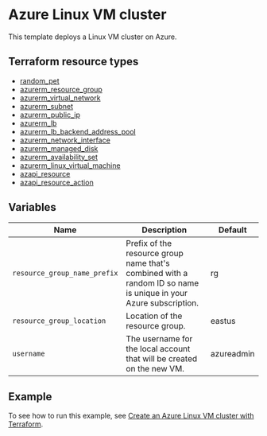 # Azure Linux VM cluster

This template deploys a Linux VM cluster on Azure.

## Terraform resource types

- [random_pet](https://registry.terraform.io/providers/hashicorp/random/latest/docs/resources/pet)
- [azurerm_resource_group](https://registry.terraform.io/providers/hashicorp/azurerm/latest/docs/resources/resource_group)
- [azurerm_virtual_network](https://registry.terraform.io/providers/hashicorp/azurerm/latest/docs/resources/virtual_network)
- [azurerm_subnet](https://registry.terraform.io/providers/hashicorp/azurerm/latest/docs/resources/subnet)
- [azurerm_public_ip](https://registry.terraform.io/providers/hashicorp/azurerm/latest/docs/resources/public_ip)
- [azurerm_lb](https://registry.terraform.io/providers/hashicorp/azurerm/latest/docs/resources/lb)
- [azurerm_lb_backend_address_pool](https://registry.terraform.io/providers/hashicorp/azurerm/latest/docs/resources/lb_backend_address_pool)
- [azurerm_network_interface](https://registry.terraform.io/providers/hashicorp/azurerm/latest/docs/resources/network_interface)
- [azurerm_managed_disk](https://registry.terraform.io/providers/hashicorp/azurerm/latest/docs/resources/managed_disk)
- [azurerm_availability_set](https://registry.terraform.io/providers/hashicorp/azurerm/latest/docs/resources/availability_set)
- [azurerm_linux_virtual_machine](https://registry.terraform.io/providers/hashicorp/azurerm/latest/docs/resources/linux_virtual_machine)
- [azapi_resource](https://registry.terraform.io/providers/Azure/azapi/latest/docs/resources/azapi_resource)
- [azapi_resource_action](https://registry.terraform.io/providers/Azure/azapi/latest/docs/resources/azapi_resource_action)

## Variables

| Name | Description | Default |
|-|-|-|
| `resource_group_name_prefix` | Prefix of the resource group name that's combined with a random ID so name is unique in your Azure subscription. | rg |
| `resource_group_location` | Location of the resource group. | eastus |
| `username` | The username for the local account that will be created on the new VM. | azureadmin |

## Example

To see how to run this example, see [Create an Azure Linux VM cluster with Terraform](https://learn.microsoft.com/azure/developer/terraform/create-vm-cluster-with-infrastructure).
